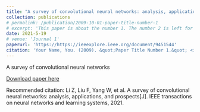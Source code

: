 ```yaml
---
title: "A survey of convolutional neural networks: analysis, applications, and prospects"
collection: publications
# permalink: /publication/2009-10-01-paper-title-number-1
# excerpt: 'This paper is about the number 1. The number 2 is left for future work.'
date: 2021-5-19
# venue: 'Journal 1'
paperurl: 'https://https://ieeexplore.ieee.org/document/9451544'
citation: 'Your Name, You. (2009). &quot;Paper Title Number 1.&quot; <i>Journal 1</i>. 1(1).'
---
```

A survey of convolutional neural networks

[Download paper here](https://https://ieeexplore.ieee.org/document/9451544)

Recommended citation: Li Z, Liu F, Yang W, et al. A survey of convolutional neural networks: analysis, applications, and prospects[J]. IEEE transactions on neural networks and learning systems, 2021.